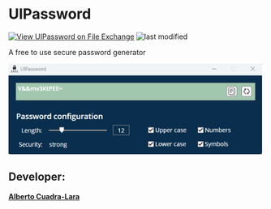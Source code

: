 # UIPassword
[![View UIPassword on File Exchange](https://www.mathworks.com/matlabcentral/images/matlab-file-exchange.svg)](None)
![last modified](https://img.shields.io/github/last-commit/AlbertoCuadra/UIPassword)

A free to use secure password generator


<p align="left">
    <img src="https://github.com/AlbertoCuadra/UIPassword/blob/main/icons/UIPassword.gif" width="500">
</p>


## Developer:
**[Alberto Cuadra-Lara](https://acuadralara.com/)**
